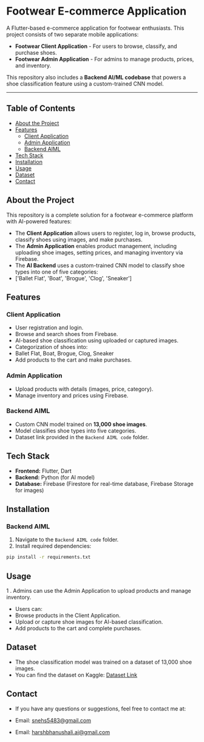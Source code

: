 # **Footwear E-commerce Application**

A Flutter-based e-commerce application for footwear enthusiasts. This project consists of two separate mobile applications:

- **Footwear Client Application** - For users to browse, classify, and purchase shoes.
- **Footwear Admin Application** - For admins to manage products, prices, and inventory.

This repository also includes a **Backend AI/ML codebase** that powers a shoe classification feature using a custom-trained CNN model.

---

## **Table of Contents**
- [About the Project](#about-the-project)
- [Features](#features)
  - [Client Application](#client-application)
  - [Admin Application](#admin-application)
  - [Backend AIML](#backend-aiml)
- [Tech Stack](#tech-stack)
- [Installation](#installation)
- [Usage](#usage)
- [Dataset](#dataset)
- [Contact](#contact)

## **About the Project**

This repository is a complete solution for a footwear e-commerce platform with AI-powered features:

- The **Client Application** allows users to register, log in, browse products, classify shoes using images, and make purchases.
- The **Admin Application** enables product management, including uploading shoe images, setting prices, and managing inventory via Firebase.
- The **AI Backend** uses a custom-trained CNN model to classify shoe types into one of five categories:
- ['Ballet Flat', 'Boat', 'Brogue', 'Clog', 'Sneaker']


## **Features**

### **Client Application**
- User registration and login.
- Browse and search shoes from Firebase.
- AI-based shoe classification using uploaded or captured images.
- Categorization of shoes into:
- Ballet Flat, Boat, Brogue, Clog, Sneaker
- Add products to the cart and make purchases.

### **Admin Application**
- Upload products with details (images, price, category).
- Manage inventory and prices using Firebase.

### **Backend AIML**
- Custom CNN model trained on **13,000 shoe images**.
- Model classifies shoe types into five categories.
- Dataset link provided in the `Backend AIML code` folder.

## **Tech Stack**
- **Frontend:** Flutter, Dart
- **Backend:** Python (for AI model)
- **Database:** Firebase (Firestore for real-time database, Firebase Storage for images)

## **Installation**

### **Backend AIML**
1. Navigate to the `Backend AIML code` folder.
2. Install required dependencies:
 ```bash
 pip install -r requirements.txt
 ```

## **Usage**

1 . Admins can use the Admin Application to upload products and manage inventory.

- Users can:
- Browse products in the Client Application.
- Upload or capture shoe images for AI-based classification.
- Add products to the cart and complete purchases.

## **Dataset**
- The shoe classification model was trained on a dataset of 13,000 shoe images.
- You can find the dataset on Kaggle: [Dataset Link](https://www.kaggle.com/datasets/utkarshsaxenadn/shoes-classification-dataset-13k-images)

## **Contact**
- If you have any questions or suggestions, feel free to contact me at:

- Email: snehs5483@gmail.com
- Email: harshbhanushali.ai@gmail.com